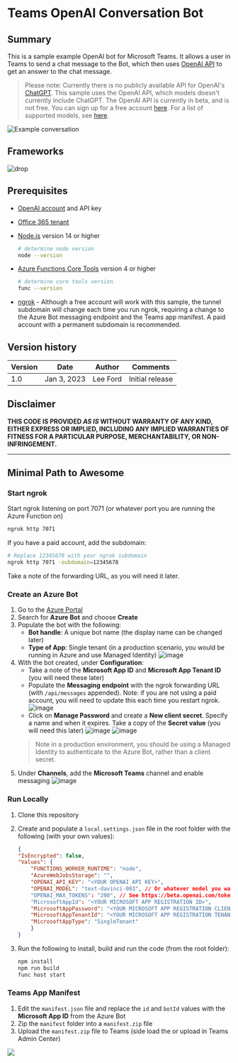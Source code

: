 # Teams OpenAI Conversation Bot

## Summary

This is a sample example OpenAI bot for Microsoft Teams. It allows a user in Teams to send a chat message to the Bot, which then uses [OpenAI API](https://beta.openai.com/overview) to get an answer to the chat message.

> Please note: Currently there is no publicly available API for OpenAI's [ChatGPT](https://openai.com/blog/chatgpt/). This sample uses the OpenAI API, which models doesn't currently include ChatGPT. The OpenAI API is currently in beta, and is not free. You can sign up for a free account [here](https://beta.openai.com/). For a list of supported models, see [here](https://beta.openai.com/docs/api-reference/models).

![Example conversation](./assets/example-conversation.gif)

## Frameworks

![drop](https://img.shields.io/badge/Bot&nbsp;Framework-4.18-green.svg)

## Prerequisites

* [OpenAI account](https://beta.openai.com/) and API key
* [Office 365 tenant](https://dev.office.com/sharepoint/docs/spfx/set-up-your-development-environment)
* [Node.js](https://nodejs.org) version 14 or higher

    ```bash
    # determine node version
    node --version
    ```

* [Azure Functions Core Tools](https://github.com/Azure/azure-functions-core-tools) version 4 or higher

    ```bash
    # determine core tools version
    func --version
    ```

* [ngrok](https://ngrok.com/) - Although a free account will work with this sample, the tunnel subdomain will change each time you run ngrok, requiring a change to the Azure Bot messaging endpoint and the Teams app manifest. A paid account with a permanent subdomain is recommended.

## Version history

Version|Date|Author|Comments
-------|----|----|--------
1.0|Jan 3, 2023|Lee Ford|Initial release

## Disclaimer

**THIS CODE IS PROVIDED _AS IS_ WITHOUT WARRANTY OF ANY KIND, EITHER EXPRESS OR IMPLIED, INCLUDING ANY IMPLIED WARRANTIES OF FITNESS FOR A PARTICULAR PURPOSE, MERCHANTABILITY, OR NON-INFRINGEMENT.**

---

## Minimal Path to Awesome

### Start ngrok

Start ngrok listening on port 7071 (or whatever port you are running the Azure Function on)

```bash
ngrok http 7071
```

If you have a paid account, add the subdomain:

```bash
# Replace 12345678 with your ngrok subdomain
ngrok http 7071 -subdomain=12345678
```

Take a note of the forwarding URL, as you will need it later.

### Create an Azure Bot

1. Go to the [Azure Portal](https://portal.azure.com)
2. Search for **Azure Bot** and choose **Create**
3. Populate the bot with the following:
   * **Bot handle**: A unique bot name (the display name can be changed later)
   * **Type of App**: Single tenant (in a production scenario, you would be running in Azure and use Managed Identity)
    ![image](/assets/create-azure-bot.png)
4. With the bot created, under **Configuration**:
   * Take a note of the **Microsoft App ID** and **Microsoft App Tenant ID** (you will need these later)
   * Populate the **Messaging endpoint** with the ngrok forwarding URL (with `/api/messages` appended). Note: if you are not using a paid account, you will need to update this each time you restart ngrok.
    ![image](/assets/azure-bot-configuration.png)
   * Click on **Manage Password** and create a **New client secret**. Specify a name and when it expires. Take a copy of the **Secret value** (you will need this later)
    ![image](/assets/create-client-secret.png)
    ![image](/assets/copy-client-secret.png)
    > Note in a production environment, you should be using a Managed Identity to authenticate to the Azure Bot, rather than a client secret.
5. Under **Channels**, add the **Microsoft Teams** channel and enable messaging
   ![image](/assets/add-teams-channel.png)

### Run Locally

1. Clone this repository
2. Create and populate a `local.settings.json` file in the root folder with the following (with your own values):

    ```json
    {
    "IsEncrypted": false,
    "Values": {
        "FUNCTIONS_WORKER_RUNTIME": "node",
        "AzureWebJobsStorage": "",
        "OPENAI_API_KEY": "<YOUR OPENAI API KEY>",
        "OPENAI_MODEL": "text-davinci-003", // Or whatever model you want to use (see https://beta.openai.com/docs/api-reference/models)
        "OPENAI_MAX_TOKENS": "200", // See https://beta.openai.com/tokenizer
        "MicrosoftAppId": "<YOUR MICROSOFT APP REGISTRATION ID>",
        "MicrosoftAppPassword": "<YOUR MICROSOFT APP REGISTRATION CLIENT SECRET>",
        "MicrosoftAppTenantId": "<YOUR MICROSOFT APP REGISTRATION TENANT ID>",
        "MicrosoftAppType": "SingleTenant"
        }
    }
    ```

3. Run the following to install, build and run the code (from the root folder):

    ```bash
    npm install
    npm run build
    func host start
    ```

### Teams App Manifest

1. Edit the `manifest.json` file and replace the `id` and `botId` values with the **Microsoft App ID** from the Azure Bot
2. Zip the `manifest` folder into a `manifest.zip` file
3. Upload the `manifest.zip` file to Teams (side load the or upload in Teams Admin Center)

<img src="https://pnptelemetry.azurewebsites.net/sp-dev-fx-webparts/samples/bot-openai" />
